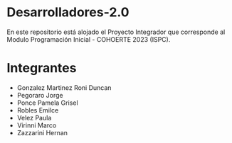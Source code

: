 # Desarrolladores-2.0

En este repositorio está alojado el Proyecto Integrador que corresponde al Modulo Programación Inicial - COHOERTE 2023 (ISPC).

# Integrantes

- Gonzalez Martinez Roni Duncan 
- Pegoraro Jorge 
- Ponce Pamela Grisel
- Robles Emilce
- Velez Paula
- Virinni Marco
- Zazzarini Hernan
